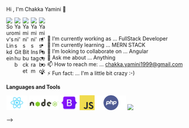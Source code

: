  Hi , I'm Chakka Yamini 👋

<a href="https://www.linkedin.com/in/chakka-yamini-665257128/">
  <img align="left" alt="Sourov's Linkdein" width="22px" src="https://cdn.jsdelivr.net/npm/simple-icons@v3/icons/linkedin.svg" />
</a>
<a href="https://github.com/yamini465">
  <img align="left" alt="Yamini's Github" width="22px" src="https://cdn.jsdelivr.net/npm/simple-icons@v3/icons/github.svg" />
</a>
<a href="https://bitbucket.org/yaminichakka/">
  <img align="left" alt="Yamini's Bitbucket" width="22px" src="https://cdn.jsdelivr.net/npm/simple-icons@v3/icons/bitbucket.svg" />
</a>
<a href="https://www.instagram.com/yaminikanakarao/">
  <img align="left" alt="Yamini's Instagram" width="22px" src="https://cdn.jsdelivr.net/npm/simple-icons@v3/icons/instagram.svg" />
</a>
<a href="https://www.facebook.com/yamini.kanakarao">
  <img align="left" alt="Yamini's Facebook" width="22px" src="https://cdn.jsdelivr.net/npm/simple-icons@v3/icons/facebook.svg" />
</a>

<br/>
<br/>


- 🔭 I’m currently working as ... FullStack Developer
- 🌱 I’m currently learning ... MERN STACK
- 👯 I’m looking to collaborate on ... Angular
- 💬 Ask me about ... Anything
- 📫 How to reach me: ... chakka.yamini1999@gmail.com
- ⚡ Fun fact: ... I'm a little bit crazy :-)

**Languages and Tools**

<code><img height="40" src="https://raw.githubusercontent.com/kikusourabh/kikusourabh/master/react-native.png"></code>
<code><img height="40" src="https://raw.githubusercontent.com/kikusourabh/kikusourabh/master/nodejs.png"></code>
<code><img height="40" src="https://raw.githubusercontent.com/kikusourabh/kikusourabh/master/bootstrap.png"></code>
<code><img height="40" src="https://raw.githubusercontent.com/kikusourabh/kikusourabh/master/JavaScript.png"></code>
<code><img height="40" src="https://raw.githubusercontent.com/kikusourabh/kikusourabh/master/php.png"></code>
<code><img height="40" src="https://miro.medium.com/max/2560/1*jAwFJjRn0DYRA3fnxrR9PQ.jpeg"></code>

-->

